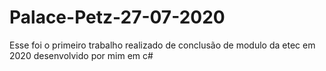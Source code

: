 # Palace-Petz-27-07-2020
Esse foi o primeiro trabalho realizado de conclusão de modulo da etec em 2020 desenvolvido por mim em c# 
